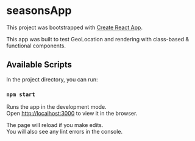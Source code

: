 # seasonsApp

This project was bootstrapped with [Create React App](https://github.com/facebook/create-react-app).

This app was built to test GeoLocation and rendering with class-based & functional components.

## Available Scripts

In the project directory, you can run:

### `npm start`

Runs the app in the development mode.<br />
Open [http://localhost:3000](http://localhost:3000) to view it in the browser.

The page will reload if you make edits.<br />
You will also see any lint errors in the console.
